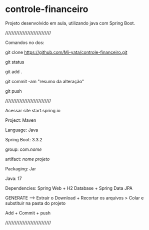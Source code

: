 # controle-financeiro

Projeto desenvolvido em aula, utilizando java com Spring Boot.

/////////////////////////////


Comandos no dos:

git clone https://github.com/Mi-yata/controle-financeiro.git

git status

git add .

git commit -am "resumo da alteração"

git push

/////////////////////////////

Acessar site start.spring.io

Project: Maven

Language: Java

Spring Boot: 3.3.2

group: com.*nome*

artifact: *nome projeto*

Packaging: Jar

Java: 17

Dependencies: Spring Web + H2 Database + Spring Data JPA

GENERATE --> Extrair o Download + Recortar os arquivos > Colar e substituir na pasta do projeto 

Add + Commit + push

/////////////////////////////
